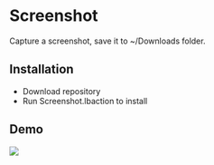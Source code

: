 # Screenshot

Capture a screenshot, save it to ~/Downloads folder.

## Installation

* Download repository
* Run Screenshot.lbaction to install

## Demo

![](https://raw.githubusercontent.com/skaren/launchbar-screenshot/master/demo.gif)
